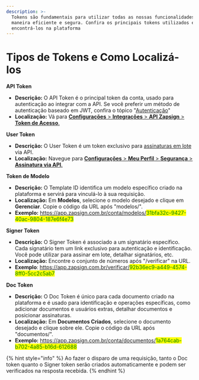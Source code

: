 ```yaml
---
description: >-
  Tokens são fundamentais para utilizar todas as nossas funcionalidades de
  maneira eficiente e segura. Confira os principais tokens utilizados e como
  encontrá-los na plataforma
---
```


# Tipos de Tokens e Como Localizá-los

**API Token**

* **Descrição:** O API Token é o principal token da conta, usado para autenticação ao integrar com a API. Se você preferir um método de autenticação baseado em JWT, confira o tópico "[Autenticação](autenticacao/#tipos-de-autenticacao-suportados)"
* **Localização:** Vá para [**Configurações** > **Integrações** > **API Zapsign** > **Token de Acesso**.](https://app.zapsign.com.br/conta/configuracoes/integration?tab=api-zapsign)

**User Token**

* **Descrição:** O User Token é um token exclusivo para [assinaturas em lote](signatarios/assinar-em-lote-via-api.md) via API.
* **Localização:** Navegue para [**Configurações** > **Meu Perfil** > **Segurança** > **Assinatura via API**.](https://app.zapsign.com.br/conta/perfil?tab=security)

**Token de Modelo**&#x20;

* **Descrição:** O Template ID identifica um modelo específico criado na plataforma e servirá para vinculá-lo à sua requisição.
* **Localização:** Em **Modelos**, selecione o modelo desejado e clique em **Gerenciar**. Copie o código da URL após "modelos/".
* **Exemplo:** https://app.zapsign.com.br/conta/modelos/<mark style="color:green;">31bfa32c-9427-40ac-9804-187e6f4e73</mark>

**Signer Token**

* **Descrição:** O Signer Token é associado a um signatário específico. Cada signatário tem um link exclusivo para autenticação e identificação. Você pode utilizar para assinar em lote, detalhar signatários, etc.
* **Localização:** Encontre o conjunto de números após "/verificar" na URL.
* **Exemplo**: https://app.zapsign.com.br/verificar/<mark style="color:green;">92b36ec9-a449-4574-8ff0-5cc2c5ab7</mark>

**Doc Token**

* **Descrição:** O Doc Token é único para cada documento criado na plataforma e é usado para identificação e operações específicas, como adicionar documentos e usuários extras, detalhar documentos e posicionar assinaturas.&#x20;
* **Localização:** Em **Documentos Criados**, selecione o documento desejado e clique sobre ele. Copie o código da URL após "documentos/".
* **Exemplo:** https://app.zapsign.com.br/conta/documentos/<mark style="color:green;">1a764cab-b702-4a85-b16d-612688</mark>



{% hint style="info" %}
Ao fazer o disparo de uma requisição, tanto o Doc token quanto o Signer token serão criados automaticamente e podem ser verificados na resposta recebida.
{% endhint %}

